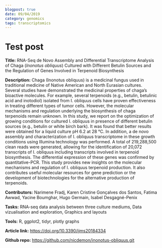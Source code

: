 ```yaml
---
blogpost: true
date: 09/04/2019
category: genomics
tags: transcriptomics
---
```


# Test post

**Title:**
RNA-Seq de Novo Assembly and Differential Transcriptome Analysis of Chaga (*Inonotus obliquus*) Cultured with Different Betulin Sources and the Regulation of Genes Involved in Terpenoid Biosynthesis

**Description:**
Chaga (Inonotus obliquus) is a medicinal fungus used in traditional medicine of Native American and North Eurasian cultures. Several studies have demonstrated the medicinal properties of chaga’s bioactive molecules. For example, several terpenoids (e.g., betulin, betulinic acid and inotodiol) isolated from I. obliquus cells have proven effectiveness in treating different types of tumor cells. However, the molecular mechanisms and regulation underlying the biosynthesis of chaga terpenoids remain unknown. In this study, we report on the optimization of growing conditions for cultured I. obliquus in presence of different betulin sources (e.g., betulin or white birch bark). It was found that better results were obtained for a liquid culture pH 6.2 at 28 °C. In addition, a de novo assembly and characterization of I. obliquus transcriptome in these growth conditions using Illumina technology was performed. A total of 219,288,500 clean reads were generated, allowing for the identification of 20,072 transcripts of I. obliquus including transcripts involved in terpenoid biosynthesis. The differential expression of these genes was confirmed by quantitative-PCR. This study provides new insights on the molecular mechanisms and regulation of I. obliquus terpenoid production. It also contributes useful molecular resources for gene prediction or the development of biotechnologies for the alternative production of terpenoids.

**Contributors:**
Narimene Fradj, Karen Cristine Gonçalves dos Santos, Fatima Awwad, Yacine Boumghar, Hugo Germain, Isabel Desgagné-Penix

**Tasks:**
RNA-seq data analysis between three culture mediums, Data vizualisation and exploration, Graphics and layouts

**Tools:**
R, ggplot2, tidyr, plotly graphs

**Article link:**
https://doi.org/10.3390/ijms20184334

**Github repo:**
https://github.com/nicdemon/inonotus-obliquus.git
